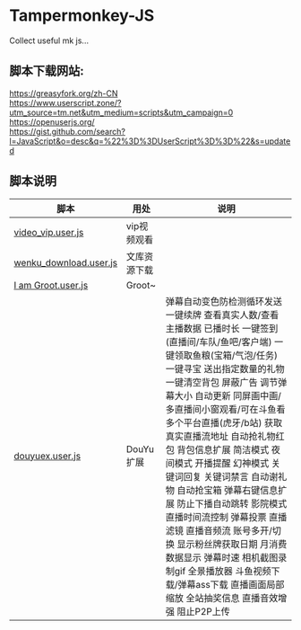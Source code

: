 # Tampermonkey-JS
Collect useful mk js...

## 脚本下载网站: 
  https://greasyfork.org/zh-CN </br>
  https://www.userscript.zone/?utm_source=tm.net&utm_medium=scripts&utm_campaign=0 </br>
  https://openuserjs.org/ </br>
  https://gist.github.com/search?l=JavaScript&o=desc&q=%22%3D%3DUserScript%3D%3D%22&s=updated

## 脚本说明
| 脚本                                                         | 用处         | 说明 |
| ------------------------------------------------------------ | ------------ | ---- |
| [video_vip.user.js](https://github.com/Vulcanhy/Tampermonkey-JS/blob/main/video_vip.user.js) | vip视频观看  |      |
| [wenku_download.user.js](https://github.com/Vulcanhy/Tampermonkey-JS/blob/main/wenku_download.user.js) | 文库资源下载 |      |
| [I am Groot.user.js](https://github.com/Vulcanhy/Tampermonkey-JS/blob/main/I_am_Groot.user.js) | Groot~       |      |
| [douyuex.user.js](https://github.com/Vulcanhy/Tampermonkey-JS/blob/main/douyuex.user.js) | DouYu 扩展     | 弹幕自动变色防检测循环发送 一键续牌 查看真实人数/查看主播数据 已播时长 一键签到(直播间/车队/鱼吧/客户端) 一键领取鱼粮(宝箱/气泡/任务) 一键寻宝 送出指定数量的礼物 一键清空背包 屏蔽广告 调节弹幕大小 自动更新 同屏画中画/多直播间小窗观看/可在斗鱼看多个平台直播(虎牙/b站) 获取真实直播流地址 自动抢礼物红包 背包信息扩展 简洁模式 夜间模式 开播提醒 幻神模式 关键词回复 关键词禁言 自动谢礼物 自动抢宝箱 弹幕右键信息扩展 防止下播自动跳转 影院模式 直播时间流控制 弹幕投票 直播滤镜 直播音频流 账号多开/切换 显示粉丝牌获取日期 月消费数据显示 弹幕时速 相机截图录制gif 全景播放器 斗鱼视频下载/弹幕ass下载 直播画面局部缩放 全站抽奖信息 直播音效增强 阻止P2P上传 |
